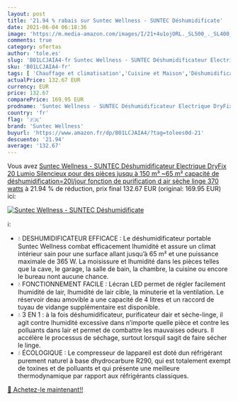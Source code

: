 ```yaml
---
layout: post
title: '21.94 % rabais sur Suntec Wellness - SUNTEC Déshumidificate'
date: 2021-06-04 06:18:36
image: 'https://m.media-amazon.com/images/I/21+4u1ojORL._SL500_._SL400_.jpg'
comments: true
category: ofertas
author: 'tole.es'
slug: 'B01LCJAIA4-fr Suntec Wellness - SUNTEC Déshumidificateur Electrique...'
sku: 'B01LCJAIA4-fr'
tags: [ 'Chauffage et climatisation','Cuisine et Maison','Déshumidificateurs','suntec wellness', ]
actualPrice: 132.67 EUR
currency: EUR
price: 132.67
comparePrice: 169.95 EUR
prodname: 'Suntec Wellness - SUNTEC Déshumidificateur Electrique DryFix 20 Lumio Silencieux pour des pièces jusqu à 150 m³ ~65 m²  capacité de déshumidification=20l/jour  fonction de purification d air  sèche linge  370 watts'
country: 'fr'
flag: '🇫🇷'
brand: 'Suntec Wellness'
buyurl: 'https://www.amazon.fr/dp/B01LCJAIA4/?tag=tolees0d-21'
descuento: '21.94'
average: '132.67'
---
```


Vous avez [Suntec Wellness - SUNTEC Déshumidificateur Electrique DryFix 20 Lumio Silencieux pour des pièces jusqu à 150 m³ ~65 m²  capacité de déshumidification=20l/jour  fonction de purification d air  sèche linge  370 watts](https://www.amazon.fr/dp/B01LCJAIA4/?tag=tolees0d-21)  à  21.94 % de réduction, prix final  132.67 EUR (original: 169.95 EUR) ici:

[![Suntec Wellness - SUNTEC Déshumidificate](https://m.media-amazon.com/images/I/21+4u1ojORL._SL500_._SL400_.jpg)](https://www.amazon.fr/dp/B01LCJAIA4/?tag=tolees0d-21)

ℹ️:

- 💧 DESHUMIDIFICATEUR EFFICACE : Le déshumidificateur portable Suntec Wellness combat efficacement lhumidité et assure un climat intérieur sain pour une surface allant jusqu’à 65 m² et une puissance maximale de 365 W. La moisissure et lhumidité dans les pièces telles que la cave, le garage, la salle de bain, la chambre, la cuisine ou encore le bureau nont aucune chance.
- 💧 FONCTIONNEMENT FACILE : Lécran LED permet de régler facilement lhumidité de lair, lhumidité de lair cible, la minuterie et la ventilation. Le réservoir deau amovible a une capacité de 4 litres et un raccord de tuyau de vidange supplémentaire est disponible.
- 💧 3 EN 1 : à la fois déshumidificateur, purificateur dair et sèche-linge, il agit contre lhumidité excessive dans n’importe quelle pièce et contre les polluants dans lair et permet de combattre les mauvaises odeurs. Il accélère le processus de séchage, surtout lorsquil sagit de faire sécher le linge.
- 💧 ÉCOLOGIQUE : Le compresseur de lappareil est doté dun réfrigérant purement naturel à base dhydrocarbure R290, qui est totalement exempt de toxines et de polluants et qui présente une meilleure thermodynamique par rapport aux réfrigérants classiques.

[🛒 Achetez-le maintenant!!](https://www.amazon.fr/dp/B01LCJAIA4/?tag=tolees0d-21)
